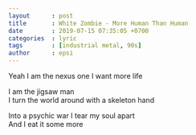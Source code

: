 ```yaml
---
layout      : post
title       : White Zombie - More Human Than Human
date        : 2019-07-15 07:35:05 +0700
categories  : lyric
tags        : [industrial metal, 90s]
author      : epsi
---
```


Yeah I am the nexus one I want more life

I am the jigsaw man  
I turn the world around with a skeleton hand

Into a psychic war I tear my soul apart  
And I eat it some more
